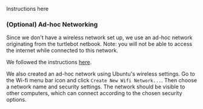 Instructions here

### (Optional) Ad-hoc Networking
Since we don't have a wireless network set up, we use an ad-hoc network originating from the turtlebot netbook. Note: you will not be able to access the internet while connected to this network.

We followed the instructions [here](http://wiki.ros.org/turtlebot/Tutorials/Advanced%20Networking%20Setup#Fallback_to_AdHoc_Networking).

We also created an ad-hoc network using Ubuntu's wireless settings. Go to the Wi-fi menu bar icon and click `Create New Wifi Network...`. Then choose a network name and security settings. The network should be visible to other computers, which can connect according to the chosen security options.
